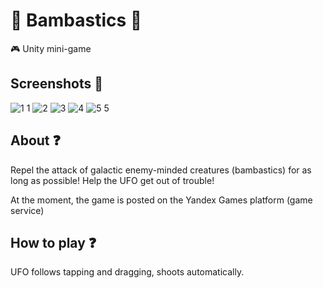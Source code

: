 # :space_invader: Bambastics :milky_way:
:video_game: Unity mini-game
## Screenshots :camera_flash:
![1 1](https://github.com/FilippovVic/Bambastics/assets/113792486/93ccb5a7-3a58-452f-8756-45417b736fb7)
![2](https://github.com/FilippovVic/Bambastics/assets/113792486/3259011e-0d73-4382-9b02-a2719c803c8d)
![3](https://github.com/FilippovVic/Bambastics/assets/113792486/aaff9f32-99d9-4a84-8426-4a70b67c8258)
![4](https://github.com/FilippovVic/Bambastics/assets/113792486/6374af2f-a35f-4c64-b666-9246561489d4)
![5 5](https://github.com/FilippovVic/Bambastics/assets/113792486/8da0618d-2e0b-468f-bbe4-16dc69784667)

## About :question:
Repel the attack of galactic enemy-minded creatures (bambastics) for as long as possible!
Help the UFO get out of trouble!

At the moment, the game is posted on the Yandex Games platform (game service)

## How to play :question:
UFO follows tapping and dragging, shoots automatically.
